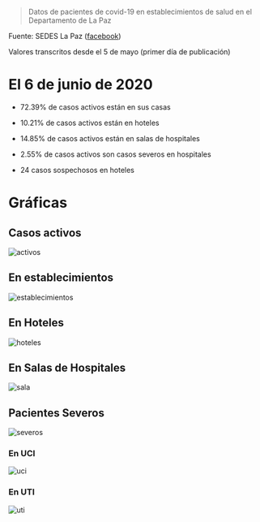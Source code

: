 > Datos de pacientes de covid-19 en establecimientos de salud en el Departamento de La Paz

Fuente: SEDES La Paz ([facebook](https://www.facebook.com/Sedeslp/photos/))

Valores transcritos desde el 5 de mayo (primer día de publicación)

# El 6 de junio de 2020

- 72.39% de casos activos están en sus casas

- 10.21% de casos activos están en hoteles

- 14.85% de casos activos están en salas de hospitales

- 2.55% de casos activos son casos severos en hospitales

- 24 casos sospechosos en hoteles

# Gráficas

## Casos activos

![activos](plots/activos.png)

## En establecimientos

![establecimientos](plots/pacientes.png)

## En Hoteles

![hoteles](plots/hospitel.png)

## En Salas de Hospitales

![sala](plots/sala.png)

## Pacientes Severos

![severos](plots/severos.png)

### En UCI

![uci](plots/uci.png)

### En UTI

![uti](plots/uti.png)